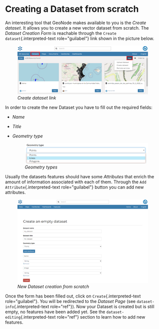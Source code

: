 Creating a Dataset from scratch
=============================

An interesting tool that GeoNode makes available to you is the *Create dataset*. It allows you to create a new vector dataset from scratch. The *Dataset Creation Form* is reachable through the `Create dataset`{.interpreted-text role="guilabel"} link shown in the picture below.

<figure>
<img src="img/create_dataset_link.png" class="align-center" alt="img/create_dataset_link.png" />
<figcaption><em>Create dataset link</em></figcaption>
</figure>

In order to create the new Dataset you have to fill out the required fields:

-   *Name*

-   *Title*

-   *Geometry type*

    <figure>
    <img src="img/geometry_types.png" class="align-center" alt="img/geometry_types.png" />
    <figcaption><em>Geometry types</em></figcaption>
    </figure>

Usually the datasets features should have some *Attributes* that enrich the amount of information associated with each of them. Through the `Add Attribute`{.interpreted-text role="guilabel"} button you can add new attributes.

<figure>
<img src="img/new_dataset_from_scratch.png" class="align-center" alt="img/new_dataset_from_scratch.png" />
<figcaption><em>New Dataset creation from scratch</em></figcaption>
</figure>

Once the form has been filled out, click on `Create`{.interpreted-text role="guilabel"}. You will be redirected to the *Dataset Page* (see `dataset-info`{.interpreted-text role="ref"}). Now your Dataset is created but is still empty, no features have been added yet. See the `dataset-editing`{.interpreted-text role="ref"} section to learn how to add new features.

